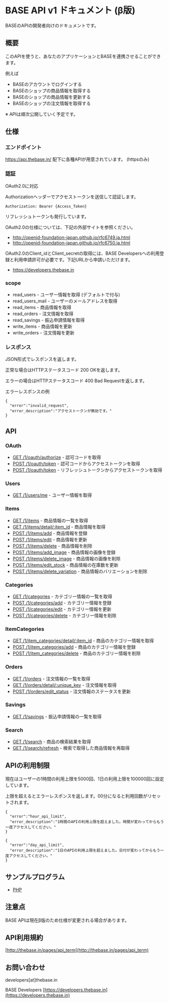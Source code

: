 # BASE API v1 ドキュメント (β版)
BASEのAPIの開発者向けのドキュメントです。

## 概要
このAPIを使うと、あなたのアプリケーションとBASEを連携させることができます。

例えば

* BASEのアカウントでログインする
* BASEのショップの商品情報を取得する
* BASEのショップの商品情報を更新する
* BASEのショップの注文情報を取得する

※ APIは順次公開していく予定です。

## 仕様

### エンドポイント

https://api.thebase.in/ 配下に各種APIが用意されています。 (httpsのみ)

### 認証

OAuth2.0に対応

Authorizationヘッダーでアクセストークンを送信して認証します。

```
Authorization: Bearer {Access_Token}
```

リフレッシュトークンも発行しています。

OAuth2.0の仕様については、下記の外部サイトを参照ください。

* http://openid-foundation-japan.github.io/rfc6749.ja.html
* http://openid-foundation-japan.github.io/rfc6750.ja.html

OAuth2.0のClient_idとClient_secretの取得には、BASE Developersへの利用登録と利用申請許可が必要です。下記URLから申請いただけます。
* https://developers.thebase.in

### scope

* read_users - ユーザー情報を取得 (デフォルトで付与)
* read_users_mail - ユーザーのメールアドレスを取得
* read_items - 商品情報を取得
* read_orders - 注文情報を取得
* read_savings - 振込申請情報を取得
* write_items - 商品情報を更新
* write_orders - 注文情報を更新

### レスポンス

JSON形式でレスポンスを返します。

正常な場合はHTTPステータスコード 200 OKを返します。

エラーの場合はHTTPステータスコード 400 Bad Requestを返します。

エラーレスポンスの例

```
{
  "error":"invalid_request",
  "error_description":"アクセストークンが無効です。"
}
```

## API

### OAuth

* [GET /1/oauth/authorize](base_api_v1_oauth_authorize.md) - 認可コードを取得
* [POST /1/oauth/token](base_api_v1_oauth_access_token.md) - 認可コードからアクセストークンを取得
* [POST /1/oauth/token](base_api_v1_oauth_refresh_token.md) - リフレッシュトークンからアクセストークンを取得

### Users

* [GET /1/users/me](base_api_v1_users_me.md) - ユーザー情報を取得

### Items

* [GET /1/items](base_api_v1_items.md) - 商品情報の一覧を取得
* [GET /1/items/detail/:item_id](base_api_v1_items_detail.md) - 商品情報を取得
* [POST /1/items/add](base_api_v1_items_add.md) - 商品情報を登録
* [POST /1/items/edit](base_api_v1_items_edit.md) - 商品情報を更新
* [POST /1/items/delete](base_api_v1_items_delete.md) - 商品情報を削除
* [POST /1/items/add_image](base_api_v1_items_add_image.md) - 商品情報の画像を登録
* [POST /1/items/delete_image](base_api_v1_items_delete_image.md) - 商品情報の画像を削除
* [POST /1/items/edit_stock](base_api_v1_items_edit_stock.md) - 商品情報の在庫数を更新
* [POST /1/items/delete_variation](base_api_v1_items_delete_variation.md) - 商品情報のバリエーションを削除

### Categories

* [GET /1/categories](base_api_v1_categories.md) - カテゴリー情報の一覧を取得
* [POST /1/categories/add](base_api_v1_categories_add.md) - カテゴリー情報を登録
* [POST /1/categories/edit](base_api_v1_categories_edit.md) - カテゴリー情報を更新
* [POST /1/categories/delete](base_api_v1_categories_delete.md) - カテゴリー情報を削除

### ItemCategories

* [GET /1/item_categories/detail/:item_id](base_api_v1_item_categories_detail.md) - 商品のカテゴリー情報を取得
* [POST /1/item_categories/add](base_api_v1_item_categories_add.md) - 商品のカテゴリー情報を登録
* [POST /1/item_categories/delete](base_api_v1_item_categories_delete.md) - 商品のカテゴリー情報を削除

### Orders

* [GET /1/orders](base_api_v1_orders.md) - 注文情報の一覧を取得
* [GET /1/orders/detail/:unique_key](base_api_v1_orders_detail.md) - 注文情報を取得
* [POST /1/orders/edit_status](base_api_v1_orders_edit_status.md) - 注文情報のステータスを更新

### Savings

* [GET /1/savings](base_api_v1_savings.md) - 振込申請情報の一覧を取得

### Search

* [GET /1/search](base_api_v1_search.md) - 商品の検索結果を取得
* [GET /1/search/refresh](base_api_v1_search_refresh.md) - 検索で取得した商品情報を再取得

## APIの利用制限

現在はユーザーの1時間の利用上限を5000回、1日の利用上限を100000回に設定しています。

上限を超えるとエラーレスポンスを返します。00分になると利用回数がリセットされます。

```
{
  "error":"hour_api_limit",
  "error_description":"1時間のAPIの利用上限を超えました。時間が変わってからもう一度アクセスしてください。"
}
```
```
{
  "error":"day_api_limit",
  "error_description":"1日のAPIの利用上限を超えました。日付が変わってからもう一度アクセスしてください。"
}
```

## サンプルプログラム

* [PHP](samples/sample.php)

## 注意点

BASE APIは現在β版のため仕様が変更される場合があります。

## API利用規約
[http://thebase.in/pages/api_term](http://thebase.in/pages/api_term)

## お問い合わせ

developers[at]thebase.in

BASE Developers [https://developers.thebase.in](https://developers.thebase.in)
